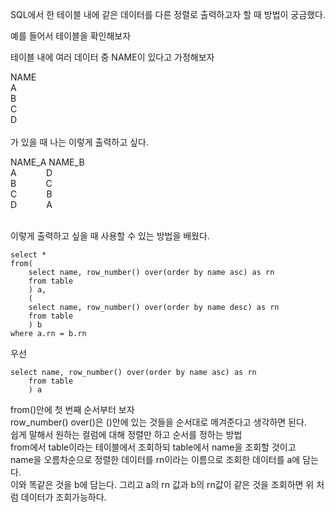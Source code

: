 SQL에서 한 테이블 내에 같은 데이터를 다른 정렬로 출력하고자 할 때 방법이 궁금했다.<br>

예를 들어서 테이블을 확인해보자 <br>

테이블 내에 여러 데이터 중 NAME이 있다고 가정해보자<br>

NAME<br>
A<br>
B<br>
C<br>
D<br>
<br>
가 있을 때 나는 이렇게 출력하고 싶다.<br>

NAME_A  NAME_B<br>
A&nbsp;&nbsp;&nbsp;&nbsp;&nbsp;&nbsp;&nbsp;&nbsp;&nbsp;&nbsp;&nbsp;  D<br>
B&nbsp;&nbsp;&nbsp;&nbsp;&nbsp;&nbsp;&nbsp;&nbsp;&nbsp;&nbsp;&nbsp;  C<br>
C&nbsp;&nbsp;&nbsp;&nbsp;&nbsp;&nbsp;&nbsp;&nbsp;&nbsp;&nbsp;&nbsp;  B<br>
D&nbsp;&nbsp;&nbsp;&nbsp;&nbsp;&nbsp;&nbsp;&nbsp;&nbsp;&nbsp;&nbsp;  A<br>
<br>

이렇게 출력하고 싶을 때 사용할 수 있는 방법을 배웠다.<br>
```
select *
from(
    select name, row_number() over(order by name asc) as rn
    from table
    ) a,
    (
    select name, row_number() over(order by name desc) as rn
    from table
    ) b
where a.rn = b.rn
```
우선
```
select name, row_number() over(order by name asc) as rn
    from table
    ) a
```
from()안에 첫 번째 순서부터 보자<br>
row_number() over()은 ()안에 있는 것들을 순서대로 메겨준다고 생각하면 된다. <br>
쉽게 말해서 원하는 컬럼에 대해 정렬만 하고 순서를 정하는 방법 <br>
from에서 table이라는 테이블에서 조회하되 table에서 name을 조회할 것이고 <br>
name을 오름차순으로 정렬한 데이터를 rn이라는 이름으로 조회한 데이터를 a에 담는다.<br>
이와 똑같은 것을 b에 담는다. 그리고 a의 rn 값과 b의 rn값이 같은 것을 조회하면 위 처럼 데이터가 조회가능하다.
